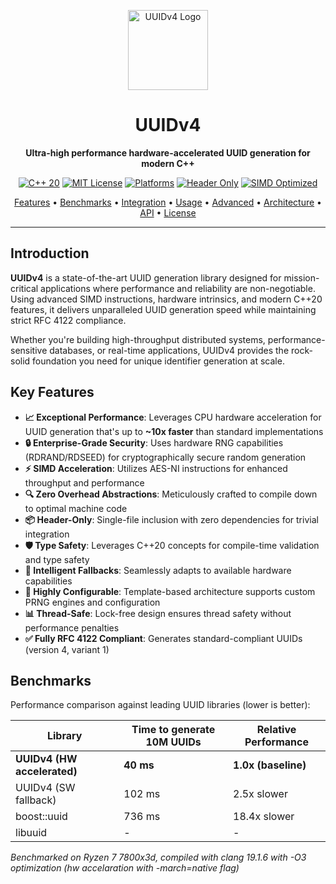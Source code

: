 <p align="center">
  <img src="https://raw.githubusercontent.com/assets/uuid-logo.svg" height="128" alt="UUIDv4 Logo">
</p>
<h1 align="center">UUIDv4</h1>
<p align="center">
  <strong>Ultra-high performance hardware-accelerated UUID generation for modern C++</strong>
</p>
<p align="center">
  <a href="https://en.wikipedia.org/wiki/C%2B%2B20"><img src="https://img.shields.io/badge/C%2B%2B-20-blue.svg?style=flat-square" alt="C++ 20"></a>
  <a href="LICENSE"><img src="https://img.shields.io/badge/License-MIT-blue.svg?style=flat-square" alt="MIT License"></a>
  <a href="#"><img src="https://img.shields.io/badge/platform-x86__64%20%7C%20ARM-lightgrey.svg?style=flat-square" alt="Platforms"></a>
  <a href="#"><img src="https://img.shields.io/badge/header--only-yes-brightgreen.svg?style=flat-square" alt="Header Only"></a>
  <a href="#"><img src="https://img.shields.io/badge/CPU-SIMD%20Optimized-orange.svg?style=flat-square" alt="SIMD Optimized"></a>
</p>
<p align="center">
  <a href="#key-features">Features</a> •
  <a href="#benchmarks">Benchmarks</a> •
  <a href="#integration">Integration</a> •
  <a href="#usage">Usage</a> •
  <a href="#advanced-usage">Advanced</a> •
  <a href="#architecture">Architecture</a> •
  <a href="#api-reference">API</a> •
  <a href="#license">License</a>
</p>

---

## Introduction

**UUIDv4** is a state-of-the-art UUID generation library designed for mission-critical applications where performance and reliability are non-negotiable. Using advanced SIMD instructions, hardware intrinsics, and modern C++20 features, it delivers unparalleled UUID generation speed while maintaining strict RFC 4122 compliance.

Whether you're building high-throughput distributed systems, performance-sensitive databases, or real-time applications, UUIDv4 provides the rock-solid foundation you need for unique identifier generation at scale.

## Key Features

- **📈 Exceptional Performance**: Leverages CPU hardware acceleration for UUID generation that's up to **~10x faster** than standard implementations
- **🔒 Enterprise-Grade Security**: Uses hardware RNG capabilities (RDRAND/RDSEED) for cryptographically secure random generation
- **⚡ SIMD Acceleration**: Utilizes AES-NI instructions for enhanced throughput and performance
- **🔍 Zero Overhead Abstractions**: Meticulously crafted to compile down to optimal machine code
- **📦 Header-Only**: Single-file inclusion with zero dependencies for trivial integration
- **🛡️ Type Safety**: Leverages C++20 concepts for compile-time validation and type safety
- **🧠 Intelligent Fallbacks**: Seamlessly adapts to available hardware capabilities
- **🔧 Highly Configurable**: Template-based architecture supports custom PRNG engines and configuration
- **📊 Thread-Safe**: Lock-free design ensures thread safety without performance penalties
- **✅ Fully RFC 4122 Compliant**: Generates standard-compliant UUIDs (version 4, variant 1)

## Benchmarks

Performance comparison against leading UUID libraries (lower is better):

| Library                     | Time to generate 10M UUIDs | Relative Performance |
| --------------------------- | -------------------------- | -------------------- |
| **UUIDv4 (HW accelerated)** | **40 ms**                  | **1.0x (baseline)**  |
| UUIDv4 (SW fallback)        | 102 ms                     | 2.5x slower          |
| boost::uuid                 | 736 ms                     | 18.4x slower         |
| libuuid                     | -                          | -                    |

*Benchmarked on Ryzen 7 7800x3d, compiled with clang 19.1.6 with -O3 optimization (hw accelaration with -march=native flag)*
